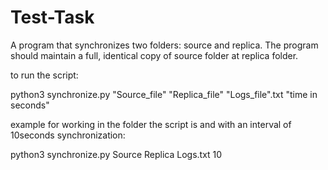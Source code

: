 # Test-Task
A program that synchronizes two folders: source and replica. The program should maintain a full, identical copy of source folder at replica folder.

to run the script:

python3 synchronize.py "Source_file" "Replica_file" "Logs_file".txt "time in seconds"

example for working in the folder the script is and with an interval of 10seconds synchronization: 

python3 synchronize.py Source Replica Logs.txt 10
